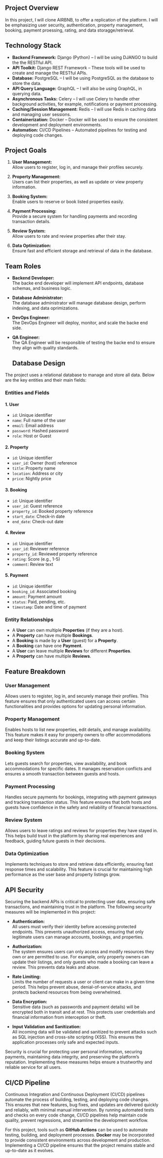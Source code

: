 ## Project Overview

In this project, I will clone AIRBNB, to offer a replication of the platform. I will be emphasizing user security, authentication, property management, booking, payment proessing, rating, and data storagge/retrieval. 

## Technology Stack

- **Backend Framework:** Django (Python) – I will be using DJANGO to build the the RESTful API.
- **API Toolkit:** Django REST Framework – These tools will be used to create and manage the RESTful APIs.
- **Database:** PostgreSQL – I will be using PostgreSQL as the database to store the data.
- **API Query Language:** GraphQL – I will also be using GraphQL, in querying data.
- **Asynchronous Tasks:** Celery – I will use Celery to handle other background activities, for example, notifications or payment processing.
- **Caching/Session Management:** Redis – I will use Redis in caching data and managing user sessions.
- **Containerization:** Docker – Docker will be used to ensure the consistent development and deployment environments.
- **Automation:** CI/CD Pipelines – Automated pipelines for testing and deploying code changes.

## Project Goals

1. **User Management:**  
   Allow users to register, log in, and manage their profiles securely.

2. **Property Management:**  
   Users can list their properties, as well as update or view property information.

3. **Booking System:**  
   Enable users to reserve or book listed properties easily.

4. **Payment Processing:**  
   Provide a secure system for handling payments and recording transaction details.

5. **Review System:**  
   Allow users to rate and review properties after their stay.

6. **Data Optimization:**  
   Ensure fast and efficient storage and retrieval of data in the database.

## Team Roles

- **Backend Developer:**  
  The backe end developer will implement API endpoints, database schemas, and business logic.

- **Database Administrator:**  
  The database administrator will manage database design, perform indexing, and data oprimizations.

- **DevOps Engineer:**  
  The DevOps Engineer will deploy, monitor, and scale the backe end side.

- **QA Engineer:**  
  The QA Engineer will be responsible of testing the backe end to ensure they align with quality standards.

  ## Database Design

The project uses a relational database to manage and store all data. Below are the key entities and their main fields:

### Entities and Fields

#### 1. User
- `id`: Unique identifier
- `name`: Full name of the user
- `email`: Email address
- `password`: Hashed password
- `role`: Host or Guest

#### 2. Property
- `id`: Unique identifier
- `user_id`: Owner (host) reference
- `title`: Property name
- `location`: Address or city
- `price`: Nightly price

#### 3. Booking
- `id`: Unique identifier
- `user_id`: Guest reference
- `property_id`: Booked property reference
- `start_date`: Check-in date
- `end_date`: Check-out date

#### 4. Review
- `id`: Unique identifier
- `user_id`: Reviewer reference
- `property_id`: Reviewed property reference
- `rating`: Score (e.g., 1-5)
- `comment`: Review text

#### 5. Payment
- `id`: Unique identifier
- `booking_id`: Associated booking
- `amount`: Payment amount
- `status`: Paid, pending, etc.
- `timestamp`: Date and time of payment

### Entity Relationships

- A **User** can own multiple **Properties** (if they are a host).
- A **Property** can have multiple **Bookings**.
- A **Booking** is made by a **User** (guest) for a **Property**.
- A **Booking** can have one **Payment**.
- A **User** can leave multiple **Reviews** for different **Properties**.
- A **Property** can have multiple **Reviews**.

## Feature Breakdown

### User Management
Allows users to register, log in, and securely manage their profiles. This feature ensures that only authenticated users can access certain functionalities and provides options for updating personal information.

### Property Management
Enables hosts to list new properties, edit details, and manage availability. This feature makes it easy for property owners to offer accommodations and keep their listings accurate and up-to-date.

### Booking System
Lets guests search for properties, view availability, and book accommodations for specific dates. It manages reservation conflicts and ensures a smooth transaction between guests and hosts.

### Payment Processing
Handles secure payments for bookings, integrating with payment gateways and tracking transaction status. This feature ensures that both hosts and guests have confidence in the safety and reliability of financial transactions.

### Review System
Allows users to leave ratings and reviews for properties they have stayed in. This helps build trust in the platform by sharing real experiences and feedback, guiding future guests in their decisions.

### Data Optimization
Implements techniques to store and retrieve data efficiently, ensuring fast response times and scalability. This feature is crucial for maintaining high performance as the user base and property listings grow.

## API Security

Securing the backend APIs is critical to protecting user data, ensuring safe transactions, and maintaining trust in the platform. The following security measures will be implemented in this project:

- **Authentication:**  
  All users must verify their identity before accessing protected endpoints. This prevents unauthorized access, ensuring that only legitimate users can manage accounts, bookings, and properties.

- **Authorization:**  
  The system ensures users can only access and modify resources they own or are permitted to use. For example, only property owners can update their listings, and only guests who made a booking can leave a review. This prevents data leaks and abuse.

- **Rate Limiting:**  
  Limits the number of requests a user or client can make in a given time period. This helps prevent abuse, denial-of-service attacks, and protects backend resources from being overwhelmed.

- **Data Encryption:**  
  Sensitive data (such as passwords and payment details) will be encrypted both in transit and at rest. This protects user credentials and financial information from interception or theft.

- **Input Validation and Sanitization:**  
  All incoming data will be validated and sanitized to prevent attacks such as SQL injection and cross-site scripting (XSS). This ensures the application processes only safe and expected inputs.

Security is crucial for protecting user personal information, securing payments, maintaining data integrity, and preserving the platform’s reputation. Implementing these measures helps ensure a trustworthy and reliable service for all users.

## CI/CD Pipeline

Continuous Integration and Continuous Deployment (CI/CD) pipelines automate the process of building, testing, and deploying code changes. This ensures that new features, bug fixes, and updates are delivered quickly and reliably, with minimal manual intervention. By running automated tests and checks on every code change, CI/CD pipelines help maintain code quality, prevent regressions, and streamline the development workflow.

For this project, tools such as **GitHub Actions** can be used to automate testing, building, and deployment processes. **Docker** may be incorporated to provide consistent environments across development and production. Implementing a CI/CD pipeline ensures that the project remains stable and up-to-date as it evolves.
